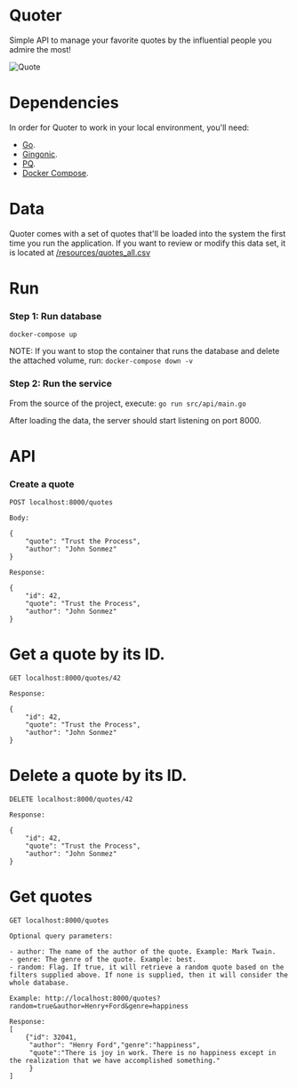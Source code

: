 # Quoter

Simple API to manage your favorite quotes by the influential people you admire the most! 

![Quote](https://i.pinimg.com/originals/b7/91/d8/b791d82bb7fcc62ff09b753259264b54.jpg)

# Dependencies

In order for Quoter to work in your local environment, you'll need:

- [Go](https://golang.org/).
- [Gingonic](https://gin-gonic.github.io/gin/).
- [PQ](https://github.com/lib/pq).
- [Docker Compose](https://docs.docker.com/compose/install/).

# Data

Quoter comes with a set of quotes that'll be loaded into the system the first time you run the application. If you want to review or modify this data set,
it is located at [/resources/quotes_all.csv](https://github.com/jesus-a-martinez-v/quoter/blob/master/resources/quotes_all.csv)

# Run

### Step 1: Run database

`docker-compose up`

NOTE: If you want to stop the container that runs the database and delete the attached volume, run: `docker-compose down -v`

### Step 2: Run the service

From the source of the project, execute: `go run src/api/main.go`

After loading the data, the server should start listening on port 8000.

# API

### Create a quote

```$xslt
POST localhost:8000/quotes

Body:

{
	"quote": "Trust the Process",
	"author": "John Sonmez"
}

Response: 

{
    "id": 42,
    "quote": "Trust the Process",
    "author": "John Sonmez"
}
```

# Get a quote by its ID.
   
   ```$xslt
   GET localhost:8000/quotes/42
   
   Response: 
   
   {
       "id": 42,
       "quote": "Trust the Process",
       "author": "John Sonmez"
   }
   ```
   
# Delete a quote by its ID.

```$xslt
DELETE localhost:8000/quotes/42

Response: 

{
    "id": 42,
    "quote": "Trust the Process",
    "author": "John Sonmez"
}
```

# Get quotes

```
GET localhost:8000/quotes

Optional query parameters:

- author: The name of the author of the quote. Example: Mark Twain.
- genre: The genre of the quote. Example: best.
- random: Flag. If true, it will retrieve a random quote based on the filters supplied above. If none is supplied, then it will consider the whole database.

Example: http://localhost:8000/quotes?random=true&author=Henry+Ford&genre=happiness

Response: 
[
    {"id": 32041,
     "author": "Henry Ford","genre":"happiness", 
     "quote":"There is joy in work. There is no happiness except in the realization that we have accomplished something."
     }
]
```
